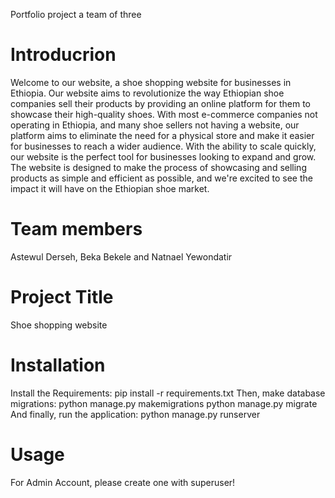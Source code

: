 Portfolio project a team of three
# Introducrion
Welcome to our website, a shoe shopping website for businesses in Ethiopia. Our website aims to revolutionize the way Ethiopian shoe companies sell their products by providing an online platform for them to showcase their high-quality shoes. With most e-commerce companies not operating in Ethiopia, and many shoe sellers not having a website, our platform aims to eliminate the need for a physical store and make it easier for businesses to reach a wider audience. With the ability to scale quickly, our website is the perfect tool for businesses looking to expand and grow. The website is designed to make the process of showcasing and selling products as simple and efficient as possible, and we're excited to see the impact it will have on the Ethiopian shoe market.

# Team members
  Astewul Derseh,
  Beka Bekele and
  Natnael Yewondatir

# Project Title
  Shoe shopping website
# Installation
  Install the Requirements: pip install -r requirements.txt
  Then, make database migrations: python manage.py makemigrations
  python manage.py migrate
  And finally, run the application: python manage.py runserver
# Usage
  For Admin Account, please create one with superuser!
